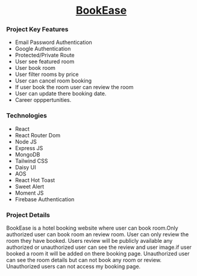 <h1 align="center"><a href="https://bookease-537ed.web.app/">BookEase</a></h1>

<h3>Project Key Features</h3>
<ul>
  <li>Email Password Authentication</li>
  <li>Google Authentication</li>
  <li>Protected/Private Route</li>
  <li>User see featured room</li>
  <li>User book room</li>
  <li>User filter rooms by price</li>
  <li>User can cancel room booking</li>
  <li>If user book the room user can review the room</li>
  <li>User can update there booking date.</li>
  <li>Career opppertunities.</li>
</ul>

<h3>Technologies</h3>
<ul>
  <li>React</li>
  <li>React Router Dom</li>
  <li>Node JS</li>
  <li>Express JS</li>
  <li>MongoDB</li>
  <li>Tailwind CSS</li>
  <li>Daisy UI</li>
  <li>AOS</li>
  <li>React Hot Toast</li>
  <li>Sweet Alert</li>
  <li>Moment JS</li>
  <li>Firebase Authentication</li>
</ul>



<h3>Project Details</h3>
<p>BookEase is a hotel booking website where user can book room.Only authorized user can book room an review room. User can only review the room they have booked. Users review will be publicly available any authorized or unauthorized user can see the review and user image.if user booked a room it will be added on there booking page. Unauthorized user can see the room details but can not book any room or review. Unauthorized users can not access my booking page.</p>
